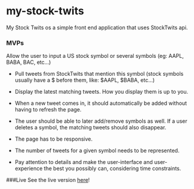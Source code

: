 # my-stock-twits

My Stock Twits os a simple front end application that uses  StockTwits api.

### MVPs
Allow the user to input a US stock symbol or several symbols (eg: AAPL, BABA, BAC,
etc…)

* Pull tweets from StockTwits that mention this symbol (stock symbols usually have a $
before them, like: $AAPL, $BABA, etc…)

* Display the latest matching tweets. How you display them is up to you.

* When a new tweet comes in, it should automatically be added without having to refresh
the page.

* The user should be able to later add/remove symbols as well. If a user deletes a symbol,
the matching tweets should also disappear.

* The page has to be responsive.

* The number of tweets for a given symbol needs to be represented.

* Pay attention to details and make the user-interface and user-experience the best you
possibly can, considering time constraints.

###Live
See the live version [here](https://my-stock-twits.herokuapp.com/)!
